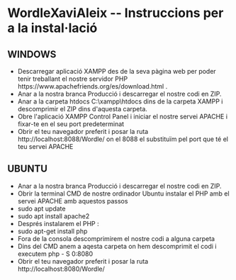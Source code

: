 # WordleXaviAleix -- Instruccions per a la instal·lació
<h2> WINDOWS </h2>
<ul>
  <li>Descarregar aplicació XAMPP des de la seva pàgina web per poder tenir treballant el nostre servidor PHP https://www.apachefriends.org/es/download.html .</li>
  <li>Anar a la nostra branca Producció i descarregar el nostre codi en ZIP.</li>
  <li>Anar a la carpeta htdocs C:\xampp\htdocs dins de la carpeta XAMPP i descomprimir el ZIP dins d'aquesta carpeta.</li>
  <li>Obre l'aplicació XAMPP Control Panel i iniciar el nostre servei APACHE i fixar-te en el seu port predeterminat</li>
  <li>Obrir el teu navegador preferit i posar la ruta http://localhost:8088/Wordle/ on el 8088 el substituïm pel port que té el teu servei APACHE</li>
</ul>
<h2> UBUNTU </h2>

<ul>
  <li>Anar a la nostra branca Producció i descarregar el nostre codi en ZIP.</li>
  <li>Obrir la terminal CMD de nostre ordinador Ubuntu instalar el PHP amb el servei APACHE amb aquestos passos</li>
  <li>sudo apt update</li>
  <li>sudo apt install apache2</li>
  <li>Després instalarem el PHP : </li>
  <li>sudo apt-get install php</li>
  <li>Fora de la consola descomprimirem el nostre codi a alguna carpeta</li>
  <li>Dins del CMD anem a aqesta carpeta on hem descomprimit el codi i executem php - S 0:8080 </li>
  <li>Obrir el teu navegador preferit i posar la ruta http://localhost:8080/Wordle/ </li>
  
  <h2 style="text-align:center;> A JUGAR </h2>
